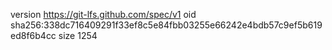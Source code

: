 version https://git-lfs.github.com/spec/v1
oid sha256:338dc716409291f33ef8c5e84fbb03255e66242e4bdb57c9ef5b619ed8f6b4cc
size 1254
